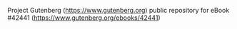 Project Gutenberg (https://www.gutenberg.org) public repository for eBook #42441 (https://www.gutenberg.org/ebooks/42441)
